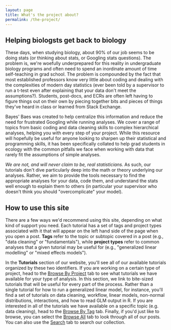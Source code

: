 ```yaml
---
layout: page
title: What's the project about?
permalink: /the-project/
---
```


<h2>Helping biologsts get back to biology</h2>

These days, when studying biology, about 90% of our job seems to be doing stats (or thinking about stats, or Googling stats questions). The problem is, we're woefully underprepared for this reality in undergraduate biology programs and often need to spend an inordinate amount of time self-teaching in grad school. The problem is compounded by the fact that most established professors know very little about coding and dealing with the complexities of modern day statistics (ever been told by a supervisor to run a t-test even after explaining that your data don't meet the assumptions?). Students, post-docs, and ECRs are often left having to figure things out on their own by piecing together bits and pieces of things they've heard in class or learned from Stack Exchange.

Bayes' Baes was created to help centralize this information and reduce the need for frustrated Googling while running analyses. We cover a range of topics from basic coding and data cleaning skills to complex hierarchical analyses, helping you with every step of your project. While this resource will hopefully be useful for anyone looking to sharpen up their statistical and programming skills, it has been specifically collated to help grad students in ecology with the common pitfalls we face when working with data that rarely fit the assumptions of simple analyses. 

*We are not, and will never claim to be, real statisticians.* As such, our tutorials don't dive particularly deep into the math or theory underlying our analyses. Rather, we aim to provide the tools necessary to find the appropriate analyses for your data, code them, and understand the stats well enough to explain them to others (in particular your supervisor who doesn't think you should "overcomplicate" your model).

<h2>How to use this site</h2>

There are a few ways we'd recommend using this site, depending on what kind of support you need. Each tutorial has a set of tags and project types associated with it that will appear on the left hand side of the page when you open a post. **Tags** refer to the topic or subtopic covered in a post (e.g., "data cleaning" or "fundamentals"), while **project types** refer to common analyses that a given tutorial may be useful for (e.g., "generalized linear modelling" or "mixed effects models").

In the **Tutorials** section of our website, you'll see all of our available tutorials organized by these two identifiers. If you are working on a certain type of project, head to the [Browse By Project](https://bayesbaes.github.io/tutorials/browse-by-project/) tab to see what tutorials we have available for your type of analysis. In this section, we link to bite-sized tutorials that will be useful for every part of the process. Rather than a single tutorial for how to run a generalized linear model, for instance, you'll find a set of tutorials on data cleaning, workflow, linear models, non-normal distributions, interactions, and how to read GLM output in R. If you are interested in all of the tutorials we have available on a specific topic (e.g. data cleaning), head to the [Browse By Tag](https://bayesbaes.github.io/tutorials/browse-by-tag/) tab. Finally, if you'd just like to browse, you can select the [Browse All](https://bayesbaes.github.io/tutorials/browse-all/) tab to look through all of our posts. You can also use the [Search](https://bayesbaes.github.io/tutorials/search/) tab to search our collection.

